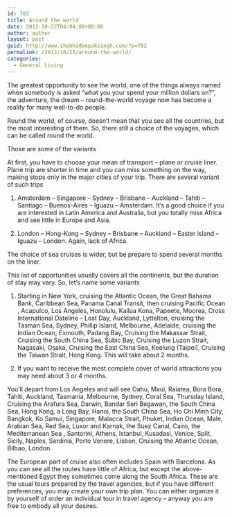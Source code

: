 ```yaml
---
id: 702
title: Around the world
date: 2012-10-22T04:04:00+00:00
author: author
layout: post
guid: http://www.shobhadeepaksingh.com/?p=702
permalink: /2012/10/22/around-the-world/
categories:
  - General Living
---
```

The greatest opportunity to see the world, one of the things always named when somebody is asked “what you your spend your million dollars on?”, the adventure, the dream &#8211; round-the-world voyage now has become a reality for many well-to-do people.

Round the world, of course, doesn’t mean that you see all the countries, but the most interesting of them. So, there still a choice of the voyages, which can be called round the world.
  
Those are some of the variants

At first, you have to choose your mean of transport – plane or cruise liner. Plane trip are shorter in time and you can miss something on the way, making stops only in the major cities of your trip. There are several variant of such trips

1) Amsterdam – Singapore – Sydney – Brisbane – Auckland – Tahiti – Santiago – Buenos-Aires – Iguazu – Amsterdam. It’s a good choice if you are interested in Latin America and Australia, but you totally miss Africa and see little in Europe and Asia.

2) London – Hong-Kong – Sydney – Brisbane – Auckland – Easter island – Iguazu – London. Again, lack of Africa.
  
The choice of sea cruises is wider, but be prepare to spend several months on the liner.
  
This list of opportunities usually covers all the continents, but the duration of stay may vary. So, let’s name some variants

1) Starting in New York, cruising the Atlantic Ocean, the Great Bahama Bank, Caribbean Sea, Panama Canal Transit, then cruising Pacific Ocean , Acapulco, Los Angeles, Honolulu, Kailua Kona, Papeete, Moorea, Cross International Dateline &#8211; Lost Day, Auckland, Lyttelton, cruising the Tasman Sea, Sydney, Phillip Island, Melbourne, Adelaide, cruising the Indian Ocean, Exmouth, Padang Bay, Cruising the Makassar Strait, Cruising the South China Sea, Subic Bay, Cruising the Luzon Strait, Nagasaki, Osaka, Cruising the East China Sea, Keelung (Taipei), Cruising the Taiwan Strait, Hong Kong. This will take about 2 months.

2) If you want to receive the most complete cover of world attractions you may need about 3 or 4 months.
  
You&#8217;ll depart from Los Angeles and will see Oahu, Maui, Raiatea, Bora Bora, Tahiti, Auckland, Tasmania, Melbourne, Sydney, Coral Sea, Thursday Island, Cruising the Arafura Sea, Darwin, Bandar Seri Begawan, the South China Sea, Hong Kong, a Long Bay, Hanoi, the South China Sea, Ho Chi Minh City, Bangkok, Ko Samui, Singapore, Malacca Strait, Phuket, Indian Ocean, Male, Arabian Sea, Red Sea, Luxor and Karnak, the Suez Canal, Cairo, the Mediterranean Sea , Santorini, Athens, Istanbul, Kusadasi, Venice, Split, Sicily, Naples, Sardinia, Porto Venere, Lisbon, Cruising the Atlantic Ocean, Bilbao, London.

The European part of cruise also often includes Spain with Barcelona. As you can see all the routes have little of Africa, but except the above-mentioned Egypt they sometimes come along the South Africa. These are the usual tours prepared by the travel agencies, but if you have different preferences, you may create your own trip plan. You can either organize it by yourself of order an individual tour in travel agency – anyway you are free to embody all your desires.